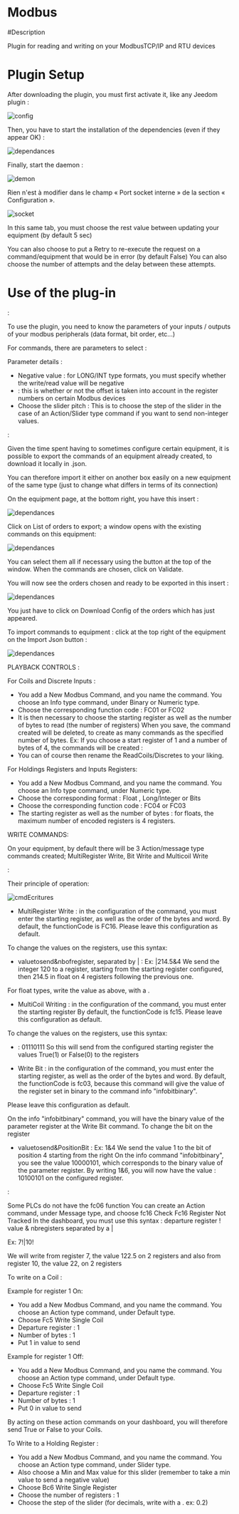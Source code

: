 # Modbus

#Description

Plugin for reading and writing on your ModbusTCP/IP and RTU devices



# Plugin Setup

After downloading the plugin, you must first activate it, like any Jeedom plugin :

![config](../images/ModbusActiv.png)

Then, you have to start the installation of the dependencies (even if they appear OK) :

![dependances](../images/ModbusDep.png)

Finally, start the daemon :

![demon](../images/ModbusDemon.png)

Rien n'est à modifier dans le champ « Port socket interne » de la section « Configuration ».

![socket](../images/ModbusConfig.png)

In this same tab, you must choose the rest value between updating your equipment (by default 5 sec)

You can also choose to put a Retry to re-execute the request on a command/equipment that would be in error (by default False)
You can also choose the number of attempts and the delay between these attempts.




# Use of the plug-in


 :

To use the plugin, you need to know the parameters of your inputs / outputs of your modbus peripherals (data format, bit order, etc...)

For commands, there are parameters to select :

Parameter details :
- Negative value : for LONG/INT type formats, you must specify whether the write/read value will be negative
-  : this is whether or not the offset is taken into account in the register numbers on certain Modbus devices
- Choose the slider pitch : This is to choose the step of the slider in the case of an Action/Slider type command if you want to send non-integer values.




 :

Given the time spent having to sometimes configure certain equipment, it is possible to export the commands of an equipment already created, to download it locally in .json.

You can therefore import it either on another box easily on a new equipment of the same type (just to change what differs in terms of its connection)


On the equipment page, at the bottom right, you have this insert : 

![dependances](../images/exportFunction.png)


Click on List of orders to export; a window opens with the existing commands on this equipment:

![dependances](../images/choiceCmds.png)

You can select them all if necessary using the button at the top of the window. 
When the commands are chosen, click on Validate.



You will now see the orders chosen and ready to be exported in this insert :

![dependances](../images/exportCmds.png)

You just have to click on Download Config of the orders which has just appeared.



To import commands to equipment : click at the top right of the equipment on the Import Json button :

![dependances](../images/importFunction.png)












PLAYBACK CONTROLS :

For Coils and Discrete Inputs :  
  - You add a New Modbus Command, and you name the command. You choose an Info type command, under Binary or Numeric type.
  - Choose the corresponding function code : FC01 or FC02
  - It is then necessary to choose the starting register as well as the number of bytes to read (the number of registers)
  When you save, the command created will be deleted, to create as many commands as the specified number of bytes.
  Ex: If you choose a start register of 1 and a number of bytes of 4, the commands will be created : 
  - You can of course then rename the ReadCoils/Discretes to your liking.



  For Holdings Registers and Inputs Registers:
  - You add a New Modbus Command, and you name the command. You choose an Info type command, under Numeric type.
  - Choose the corresponding format : Float , Long/Integer or Bits
  - Choose the corresponding function code : FC04 or FC03
  - The starting register as well as the number of bytes : for floats, the maximum number of encoded registers is 4 registers.



WRITE COMMANDS:

 On your equipment, by default there will be 3 Action/message type commands created; MultiRegister Write, Bit Write and Multicoil Write


 :


 Their principle of operation:



![cmdEcritures](../images/modbusCmdsEcritures.png)




  - MultiRegister Write : in the configuration of the command, you must enter the starting register, as well as the order of the bytes and word.
  By default, the functionCode is FC16. Please leave this configuration as default.

  To change the values on the registers, use this syntax:
  - valuetosend&nbofregister, separated by | :   Ex:  |214.5&4 We send the integer 120 to a register, starting from the starting register configured,
  then 214.5 in float on 4 registers following the previous one.

  For float types, write the value as above, with a .


  - MultiCoil Writing : in the configuration of the command, you must enter the starting register
  By default, the functionCode is fc15. Please leave this configuration as default.

  To change the values on the registers, use this syntax:
  -   : 01110111 So this will send from the configured starting register the values True(1) or False(0) to the registers




  - Write Bit : in the configuration of the command, you must enter the starting register, as well as the order of the bytes and word.
  By default, the functionCode is fc03, because this command will give the value of the register set in binary to the command info "infobitbinary".

  Please leave this configuration as default.

  On the info "infobitbinary" command, you will have the binary value of the parameter register at the Write Bit command.
  To change the bit on the register

  - valuetosend&PositionBit :   Ex:  1&4 We send the value 1 to the bit of position 4 starting from the right
  On the info command "infobitbinary", you see the value 10000101, which corresponds to the binary value of the parameter register.
  By writing 1&6, you will now have the value : 10100101 on the configured register.



 :


Some PLCs do not have the fc06 function
You can create an Action command, under Message type, and choose fc16
Check Fc16 Register Not Tracked
In the dashboard, you must use this syntax :
departure register ! value & nbregisters separated by a |

Ex: 7!|10!

We will write from register 7, the value 122.5 on 2 registers and also from register 10, the value 22, on 2 registers



To write on a Coil :

Example for register 1 On:
- You add a New Modbus Command, and you name the command. You choose an Action type command, under Default type.
- Choose Fc5 Write Single Coil
- Departure register : 1
- Number of bytes : 1
- Put 1 in value to send

Example for register 1 Off:
- You add a New Modbus Command, and you name the command. You choose an Action type command, under Default type.
- Choose Fc5 Write Single Coil
- Departure register : 1
- Number of bytes : 1
- Put 0 in value to send


By acting on these action commands on your dashboard, you will therefore send True or False to your Coils.




To Write to a Holding Register :

- You add a New Modbus Command, and you name the command. You choose an Action type command, under Slider type.
- Also choose a Min and Max value for this slider (remember to take a min value to send a negative value)
- Choose Bc6 Write Single Register
- Choose the number of registers : 1
- Choose the step of the slider (for decimals, write with a .   ex: 0.2)
